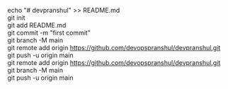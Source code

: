 echo "# devpranshul" >> README.md 
<br>
git init 
<br>
git add README.md 
<br>
git commit -m "first commit" 
<br>
git branch -M main 
<br>
git remote add origin https://github.com/devopspranshul/devpranshul.git
<br>
git push -u origin main
<br>
git remote add origin https://github.com/devopspranshul/devpranshul.git
<br>
git branch -M main
<br>
git push -u origin main
<br>
